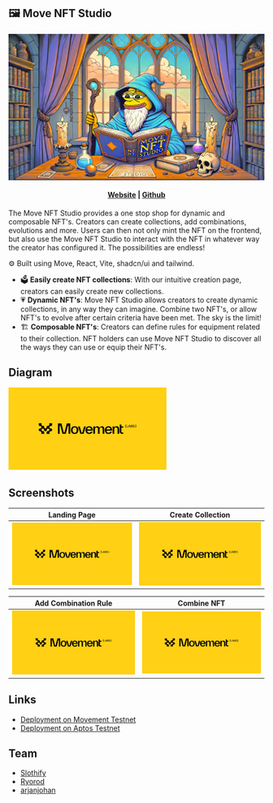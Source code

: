 ## 🖼️ Move NFT Studio

<h4 align="center">
  <img src="public/hero.webp" alt="Logo" />
  <br>
  <br>
  <a href="https://gmove-nft.netlify.app/">Website</a> |
  <a href="https://github.com/gmove-hackers/move-nft-studio">Github</a>
</h4>

The Move NFT Studio provides a one stop shop for dynamic and composable NFT's. Creators can create collections, add combinations, evolutions and more. Users can then not only mint the NFT on the frontend, but also use the Move NFT Studio to interact with the NFT in whatever way the creator has configured it. The possibilities are endless!

⚙️ Built using Move, React, Vite, shadcn/ui and tailwind.

- 🗳️ **Easily create NFT collections**: With our intuitive creation page, creators can easily create new collections.
- 💗 **Dynamic NFT's**: Move NFT Studio allows creators to create dynamic collections, in any way they can imagine. Combine two NFT's, or allow NFT's to evolve after certain criteria have been met. The sky is the limit!
- 🏗️ **Composable NFT's**: Creators can define rules for equipment related to their collection. NFT holders can use Move NFT Studio to discover all the ways they can use or equip their NFT's.


## Diagram

![diagram](public/screenshots/placeholder.png)

## Screenshots

| Landing Page                   | Create Collection              |
| ------------------------------ | ---------------------------- |
| ![Screenshot](public/screenshots/placeholder.png) | ![Screenshot](public/screenshots/placeholder.png) |

| Add Combination Rule              | Combine NFT                  |
| ------------------------------- | -------------------------------- |
| ![Screenshot](public/screenshots/placeholder.png) | ![Screenshot](public/screenshots/placeholder.png) |



## Links
- [Deployment on Movement Testnet](https://explorer.movementnetwork.xyz/account/0xdef8a64cc21403856be63f9f9a14de737d7b7ba601afd5c63227fcb32859217b/modules/code/launchpad?network=testnet)
- [Deployment on Aptos Testnet](https://explorer.aptoslabs.com/account/0x22dbcdc30072e4f8dc0399afd63959bc14b3596d9df72f7b05178a43cbb872a0/modules/code/launchpad?network=testnet)

## Team 
- [Slothify](https://x.com/zkSlothify)
- [Ryorod](https://x.com/987654_21)
- [arjanjohan](https://x.com/arjanjohan)
